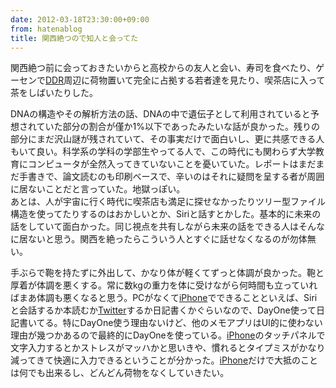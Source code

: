```yaml
---
date: 2012-03-18T23:30:00+09:00
from: hatenablog
title: 関西絶つので知人と会ってた
---
```


<p>関西絶つ前に会っておきたいからと高校からの友人と会い、寿司を食べたり、ゲーセンで<a class="keyword" href="http://d.hatena.ne.jp/keyword/DDR">DDR</a>周辺に荷物置いて完全に占拠する若者達を見たり、喫茶店に入って茶をしばいたりした。</p><p>DNAの構造やその解析方法の話、DNAの中で遺伝子として利用されていると予想されていた部分の割合が僅か1%以下であったみたいな話が良かった。残りの部分にまだ沢山謎が残されていて、その事実だけで面白いし、更に共感できる人もいて良い。科学系の学科の学部生やってる人で、この時代にも関わらず大学教育にコンピュータが全然入ってきていないことを憂いていた。レポートはまだまだ手書きで、論文読むのも印刷ベースで、辛いのはそれに疑問を呈する者が周囲に居ないことだと言っていた。地獄っぽい。<br />
あとは、人が宇宙に行く時代に喫茶店も満足に探せなかったりツリー型ファイル構造を使ってたりするのはおかしいとか、Siriと話すとかした。基本的に未来の話をしていて面白かった。同じ視点を共有しながら未来の話をできる人はそんなに居ないと思う。関西を絶ったらこういう人とすぐに話せなくなるのが勿体無い。</p><p>手ぶらで鞄を持たずに外出して、かなり体が軽くてずっと体調が良かった。鞄と厚着が体調を悪くする。常に数kgの重力を体に受けながら何時間も立っていればまあ体調も悪くなると思う。PCがなくて<a class="keyword" href="http://d.hatena.ne.jp/keyword/iPhone">iPhone</a>でできることといえば、Siriと会話するか本読むか<a class="keyword" href="http://d.hatena.ne.jp/keyword/Twitter">Twitter</a>するか日記書くかぐらいなので、DayOne使って日記書いてる。特にDayOne使う理由ないけど、他のメモアプリはUI的に使わない理由が幾つかあるので最終的にDayOneを使っている。<a class="keyword" href="http://d.hatena.ne.jp/keyword/iPhone">iPhone</a>のタッチパネルで文字入力するとかストレスがマッハかと思いきや、慣れるとタイプミスがかなり減ってきて快適に入力できるということが分かった。<a class="keyword" href="http://d.hatena.ne.jp/keyword/iPhone">iPhone</a>だけで大抵のことは何でも出来るし、どんどん荷物をなくしていきたい。</p>

